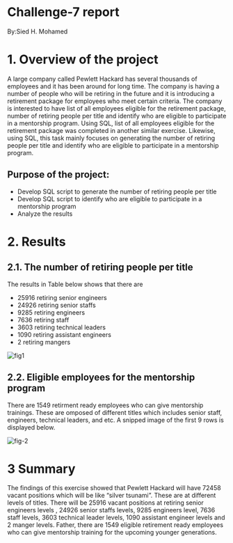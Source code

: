# Challenge-7 report
By:Sied H. Mohamed
# 1. Overview of the project
A large company called Pewlett Hackard has several thousands of employees and it has been around for long time. The company is having a number of people who will be retiring in the future and it is introducing a retirement package for employees who meet certain criteria. The company is interested to have list of all employees eligible for the retirement package, number of retiring people per title and identify who are eligible to participate in a mentorship program. Using SQL, list of all employees eligible for the retirement package was completed in another similar exercise.  Likewise, using SQL, this task mainly focuses on generating the number of retiring people per title and identify who are eligible to participate in a mentorship program. 
## Purpose of the project:
* Develop SQL script to generate the number of retiring people per title
* Develop SQL script to identify who are eligible to participate in a mentorship program
* Analyze the results
# 2.	Results
## 2.1.	The number of retiring people per title
The results in Table below shows that there are 
* 25916 retiring senior engineers
* 24926 retiring senior staffs
* 9285 retiring engineers
* 7636 retiring staff
* 3603 retiring technical leaders
* 1090 retiring assistant engineers
* 2 retiring mangers

![fig1](https://github.com/nebil2016/Pewlett-Hackard-Analysi/blob/main/Number%20of%20retiring%20people.png)

## 2.2.	Eligible employees for the mentorship program

There are 1549 retirment ready employees who can give mentorship trainings. These are omposed of different titles which includes senior staff, engineers, technical leaders, and etc.  A snipped image of the first 9 rows is displayed below.

![fig-2](https://github.com/nebil2016/Pewlett-Hackard-Analysi/blob/main/mentroship%20program.png)

# 3 Summary
The findings of this exercise showed that Pewlett Hackard will have 72458 vacant positions which will be like “silver tsunami”. These are at different levels of titles. There will be  25916 vacant positions   at retiring senior engineers levels , 24926 senior staffs levels, 9285 engineers level, 7636  staff levels, 3603 technical leader levels, 1090  assistant engineer levels and 2 manger levels. 
Father, there are 1549 eligible retirement ready employees who can give mentorship training for the upcoming younger generations. 

